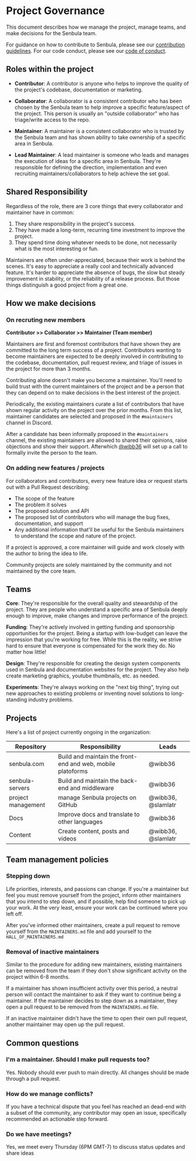 # Project Governance

This document describes how we manage the project, manage teams, and make decisions for the Senbula team.

For guidance on how to contribute to Senbula, please see our [contribution guidelines](https://github.com/senbula/.github/blob/main/CONTRIBUTING.md). For our code conduct, please see our [code of conduct](https://github.com/senbula/.github/blob/main/CODE_OF_CONDUCT.md).

## Roles within the project

-   **Contributor**: A contributor is anyone who helps to improve the quality of
    the project's codebase, documentation or marketing.

-   **Collaborator**: A collaborator is a consistent contributor who has been
    chosen by the Senbula team to help improve a specific feature/aspect of the
    project. This person is usually an "outside collaborator" who has triage/write
    access to the repo.

-   **Maintainer**: A maintainer is a consistent collaborator who is trusted by
    the Senbula team and has shown ability to take ownership of a specific area
    in Senbula.

-   **Lead Maintainer**: A lead maintainer is someone who leads and manages the
    execution of ideas for a specific area in Senbula. They're responsible for
    defining the direction, implementation and even recruiting
    maintainers/collaborators to help achieve the set goal.

## Shared Responsibility

Regardless of the role, there are 3 core things that every collaborator and maintainer have in common:

1. They share responsibility in the project's success.
2. They have made a long-term, recurring time investment to improve the project.
3. They spend time doing whatever needs to be done, not necessarily what is the most interesting or fun.

Maintainers are often under-appreciated, because their work is behind the scenes. It's easy to appreciate a really cool and technically advanced feature. It's harder to appreciate the absence of bugs, the slow but steady improvement in stability, or the reliability of a release process. But those things distinguish a good project from a great one.

## How we make decisions

### On recruting new members

**Contributor >> Collaborator >> Maintainer (Team member)**

Maintainers are first and foremost contributors that have shown they are
committed to the long term success of a project. Contributors wanting to become
maintainers are expected to be deeply involved in contributing to the codebase,
documentation, pull request review, and triage of issues in the project for more
than 3 months.

Contributing alone doesn't make you become a maintainer. You'll need to build
trust with the current maintainers of the project and be a person that they can
depend on to make decisions in the best interest of the project.

Periodically, the existing maintainers curate a list of contributors that have
shown regular activity on the project over the prior months. From this list,
maintainer candidates are selected and proposed in the `#maintainers` channel in
Discord.

After a candidate has been informally proposed in the `#maintainers` channel,
the existing maintainers are allowed to shared their opinions, raise objections
and show their support. Afterwhich [@wibb36](https://github.com/wibb36) will set up a call to formally
invite the person to the team.

### On adding new features / projects

For collaborators and contributors, every new feature idea or request starts out
with a Pull Request describing:

-   The scope of the feature
-   The problem it solves
-   The proposed solution and API
-   The proposed list of contributors who will manage the bug fixes,
    documentation, and support
-   Any additional information that'll be useful for the Senbula maintainers to
    understand the scope and nature of the project.

If a project is approved, a core maintainer will guide and work closely with the
author to bring the idea to life.

Community projects are solely maintained by the community and not maintained by
the core team.

## Teams

**Core**: They're responsible for the overall quality and stewardship of the
project. They are people who understand a specific area of Senbula deeply
enough to improve, make changes and improve performance of the project.

**Funding**: They're actively involved in getting funding and sponsorship
opportunities for the project. Being a startup with low-budget can leave the impression that
you're working for free. While this is the reality, we strive hard to ensure
that everyone is compensated for the work they do. No matter how little!

**Design**: They're responsible for creating the design system components used
in Senbula and documentation websites for the project. They also help create
marketing graphics, youtube thumbnails, etc. as needed.

**Experiments**: They're always working on the "next big thing", trying out new
approaches to existing problems or inventing novel solutions to long-standing
industry problems.

## Projects

Here's a list of project currently ongoing in the organization:

| Repository         | Responsibility                                              | Leads              |
| ------------------ | ----------------------------------------------------------- | ------------------ |
| senbula.com        | Build and maintain the front-end and web, mobile platoforms | @wibb36            |
| senbula-servers    | Build and maintain the back-end and middleware              | @wibb36            |
| project management | manage Senbula projects on GitHub                           | @wibb36, @slamlatr |
| Docs               | Improve docs and translate to other languages               | @wibb36            |
| Content            | Create content, posts and videos                            | @wibb36, @slamlatr |

## Team management policies

### Stepping down

Life priorities, interests, and passions can change. If you're a maintainer but
feel you must remove yourself from the project, inform other maintainers that
you intend to step down, and if possible, help find someone to pick up your
work. At the very least, ensure your work can be continued where you left off.

After you've informed other maintainers, create a pull request to remove
yourself from the `MAINTAINERS.md` file and add yourself to the
`HALL_OF_MAINTAINERS.md`

### Removal of inactive maintainers

Similar to the procedure for adding new maintainers, existing maintainers can be
removed from the team if they don't show significant activity on the project
within 6-8 months.

If a maintainer has shown insufficient activity over this period, a neutral
person will contact the maintainer to ask if they want to continue being a
maintainer. If the maintainer decides to step down as a maintainer, they open a
pull request to be removed from the `MAINTAINERS.md` file.

If an inactive maintainer didn't have the time to open their own pull request,
another maintainer may open up the pull request.

## Common questions

### I'm a maintainer. Should I make pull requests too?

Yes. Nobody should ever push to main directly. All changes should be made
through a pull request.

### How do we manage conflicts?

If you have a technical dispute that you feel has reached an dead-end with a
subset of the community, any contributor may open an issue, specifically
recommended an actionable step forward.

### Do we have meetings?

Yes, we meet every Thursday (6PM GMT-7) to discuss status updates and share ideas
